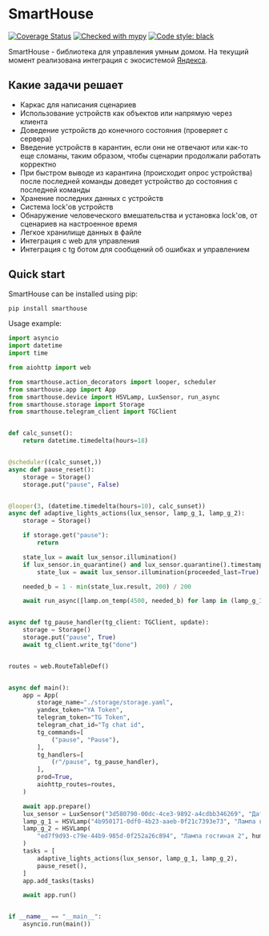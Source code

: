 # SmartHouse
[![Coverage Status](https://coveralls.io/repos/github/vivenchik/smarthouse/badge.svg?branch=master)](https://coveralls.io/github/vivenchik/smarthouse?branch=master)
[![Checked with mypy](https://www.mypy-lang.org/static/mypy_badge.svg)](https://mypy-lang.org/)
[![Code style: black](https://img.shields.io/badge/code%20style-black-000000.svg)](https://github.com/psf/black)

SmartHouse - библиотека для управления умным домом. На текущий момент реализована интеграция с экосистемой [Яндекса](https://yandex.ru/dev/dialogs/smart-home/doc/concepts/platform-protocol.html).

Какие задачи решает
-------------
* Каркас для написания сценариев
* Использование устройств как объектов или напрямую через клиента
* Доведение устройств до конечного состояния (проверяет с сервера)
* Введение устройств в карантин, если они не отвечают или как-то еще сломаны, таким образом, чтобы сценарии продолжали работать корректно
* При быстром выводе из карантина (происходит опрос устройства) после последней команды доведет устройство до состояния с последней команды
* Хранение последних данных с устройств
* Система lock'ов устройств
* Обнаружение человеческого вмешательства и установка lock'ов, от сценариев на настроенное время
* Легкое хранилище данных в файле
* Интеграция с web для управления
* Интеграция с tg ботом для сообщений об ошибках и управлением

Quick start
-----------
SmartHouse can be installed using pip:

```bash
pip install smarthouse
```

Usage example:
```python
import asyncio
import datetime
import time

from aiohttp import web

from smarthouse.action_decorators import looper, scheduler
from smarthouse.app import App
from smarthouse.device import HSVLamp, LuxSensor, run_async
from smarthouse.storage import Storage
from smarthouse.telegram_client import TGClient


def calc_sunset():
    return datetime.timedelta(hours=18)


@scheduler((calc_sunset,))
async def pause_reset():
    storage = Storage()
    storage.put("pause", False)


@looper(3, (datetime.timedelta(hours=10), calc_sunset))
async def adaptive_lights_actions(lux_sensor, lamp_g_1, lamp_g_2):
    storage = Storage()

    if storage.get("pause"):
        return

    state_lux = await lux_sensor.illumination()
    if lux_sensor.in_quarantine() and lux_sensor.quarantine().timestamp + 5 * 60 > time.time():
        state_lux = await lux_sensor.illumination(proceeded_last=True)

    needed_b = 1 - min(state_lux.result, 200) / 200

    await run_async([lamp.on_temp(4500, needed_b) for lamp in (lamp_g_1, lamp_g_2)])


async def tg_pause_handler(tg_client: TGClient, update):
    storage = Storage()
    storage.put("pause", True)
    await tg_client.write_tg("done")


routes = web.RouteTableDef()


async def main():
    app = App(
        storage_name="./storage/storage.yaml",
        yandex_token="YA Token",
        telegram_token="TG Token",
        telegram_chat_id="Tg chat id",
        tg_commands=[
            ("pause", "Pause"),
        ],
        tg_handlers=[
            (r"/pause", tg_pause_handler),
        ],
        prod=True,
        aiohttp_routes=routes,
    )

    await app.prepare()
    lux_sensor = LuxSensor("3d580790-00dc-4ce3-9892-a4cdbb346269", "Датчик освещенности")
    lamp_g_1 = HSVLamp("4b950171-0df0-4b23-aaeb-0f21c7393e73", "Лампа гостиная 1")
    lamp_g_2 = HSVLamp(
        "ed7f9d93-c79e-44b9-985d-0f252a26c894", "Лампа гостиная 2", human_time_func=lambda: time.time() + 15 * 60
    )
    tasks = [
        adaptive_lights_actions(lux_sensor, lamp_g_1, lamp_g_2),
        pause_reset(),
    ]
    app.add_tasks(tasks)

    await app.run()


if __name__ == "__main__":
    asyncio.run(main())
```
